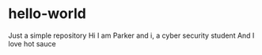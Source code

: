 # hello-world
Just a simple repository
Hi I am Parker and i, a cyber security student
And I love hot sauce
